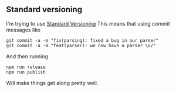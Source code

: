 ## Standard versioning
I'm trying to use [Standard Versioning](https://github.com/conventional-changelog/standard-version)
This means that using commit messages like
```shell
git commit -a -m "fix(parsing): fixed a bug in our parser"
git commit -a -m "feat(parser): we now have a parser \o/"
```
And then running
```shell
npm run release
npm run publish
```
Will make things get along pretty well. 